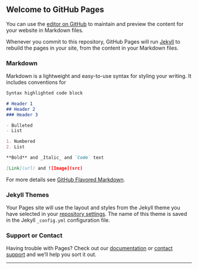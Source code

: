 ## Welcome to GitHub Pages

You can use the [editor on GitHub](https://github.com/browntea/blog-hexo/edit/gh-pages/index.md) to maintain and preview the content for your website in Markdown files.

Whenever you commit to this repository, GitHub Pages will run [Jekyll](https://jekyllrb.com/) to rebuild the pages in your site, from the content in your Markdown files.

### Markdown

Markdown is a lightweight and easy-to-use syntax for styling your writing. It includes conventions for

```markdown
Syntax highlighted code block

# Header 1
## Header 2
### Header 3

- Bulleted
- List

1. Numbered
2. List

**Bold** and _Italic_ and `Code` text

[Link](url) and ![Image](src)
```

For more details see [GitHub Flavored Markdown](https://guides.github.com/features/mastering-markdown/).

### Jekyll Themes

Your Pages site will use the layout and styles from the Jekyll theme you have selected in your [repository settings](https://github.com/browntea/blog-hexo/settings). The name of this theme is saved in the Jekyll `_config.yml` configuration file.

### Support or Contact


Having trouble with Pages? 
Check out our [documentation](https://docs.github.com/categories/github-pages-basics/) or [contact support](https://support.github.com/contact) and we’ll help you sort it out.

--------------------------
